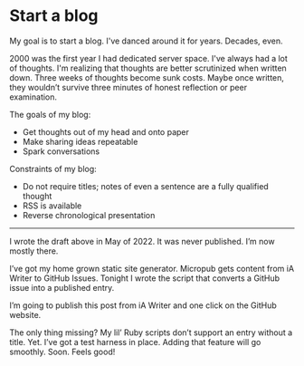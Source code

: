 <template data-parse>2023-01-22</template>

# Start a blog

My goal is to start a blog. I've danced around it for years. Decades, even. 

2000 was the first year I had dedicated server space. I've always had a lot of thoughts. I'm realizing that thoughts are better scrutinized when written down. Three weeks of thoughts become sunk costs. Maybe once written, they wouldn’t survive three minutes of honest reflection or peer examination. 

The goals of my blog:

- Get thoughts out of my head and onto paper
- Make sharing ideas repeatable
- Spark conversations

Constraints of my blog:

- Do not require titles; notes of even a sentence are a fully qualified thought
- RSS is available
- Reverse chronological presentation

* * *

I wrote the draft above in May of 2022. It was never published. I’m now mostly there. 

I’ve got my home grown static site generator. Micropub gets content from iA Writer to GitHub Issues. Tonight I wrote the script that converts a GitHub issue into a published entry.

I’m going to publish this post from iA Writer and one click on the GitHub website. 

The only thing missing? My lil’ Ruby scripts don’t support an entry without a title. Yet. I’ve got a test harness in place. Adding that feature will go smoothly. Soon. Feels good!
